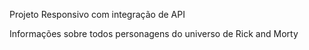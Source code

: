 Projeto Responsivo com integração de API

Informações sobre todos personagens do universo de Rick and Morty
